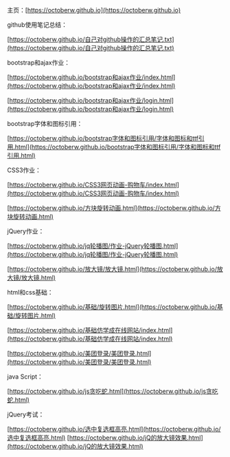 主页：[https://octoberw.github.io](https://octoberw.github.io)

github使用笔记总结：

[https://octoberw.github.io/自己对github操作的汇总笔记.txt](https://octoberw.github.io/自己对github操作的汇总笔记.txt)



bootstrap和ajax作业：

[https://octoberw.github.io/bootstrap和ajax作业/index.html](https://octoberw.github.io/bootstrap和ajax作业/index.html)

[https://octoberw.github.io/bootstrap和ajax作业/login.html](https://octoberw.github.io/bootstrap和ajax作业/login.html)



bootstrap字体和图标引用：

[https://octoberw.github.io/bootstrap字体和图标引用/字体和图标和ttf引用.html](https://octoberw.github.io/bootstrap字体和图标引用/字体和图标和ttf引用.html)



CSS3作业：

[https://octoberw.github.io/CSS3网页动画-购物车/index.html](https://octoberw.github.io/CSS3网页动画-购物车/index.html)

[https://octoberw.github.io/方块旋转动画.html](https://octoberw.github.io/方块旋转动画.html)



jQuery作业：

[https://octoberw.github.io/jq轮播图/作业-jQuery轮播图.html](https://octoberw.github.io/jq轮播图/作业-jQuery轮播图.html)

[https://octoberw.github.io/放大镜/放大镜.html](https://octoberw.github.io/放大镜/放大镜.html)



html和css基础：

[https://octoberw.github.io/基础/旋转图片.html](https://octoberw.github.io/基础/旋转图片.html)

[https://octoberw.github.io/基础仿学成在线网站/index.html](https://octoberw.github.io/基础仿学成在线网站/index.html)

[https://octoberw.github.io/美团登录/美团登录.html](https://octoberw.github.io/美团登录/美团登录.html)



java Script：

[https://octoberw.github.io/js贪吃蛇.html](https://octoberw.github.io/js贪吃蛇.html)


jQuery考试：

[https://octoberw.github.io/选中复选框高亮.html](https://octoberw.github.io/选中复选框高亮.html)
[https://octoberw.github.io/jQ的放大镜效果.html](https://octoberw.github.io/jQ的放大镜效果.html)


